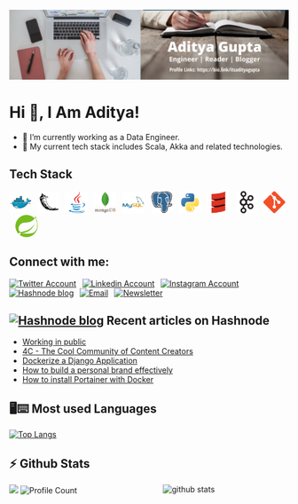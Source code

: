![Img](banner1.png)
# Hi 👋, I Am Aditya!

- 🔭 I’m currently working as a Data Engineer.
- 👯 My current tech stack includes Scala, Akka and related technologies.

## Tech Stack

<img src="https://github.com/devicons/devicon/blob/master/icons/docker/docker-original.svg" title="Docker" alt="Docker" width="40"/>&ensp;
<img src="https://github.com/devicons/devicon/blob/master/icons/flask/flask-original.svg" title="Flask" alt="Flask" width="40"/>&ensp;
<img src="https://github.com/devicons/devicon/blob/master/icons/java/java-original.svg" title="Java" alt="Java" width="40"/>&ensp;
<img src="https://github.com/devicons/devicon/blob/master/icons/mongodb/mongodb-original-wordmark.svg" title="MongoDB" alt="MongoDB" width="40"/>&ensp;
<img src="https://github.com/devicons/devicon/blob/master/icons/mysql/mysql-original-wordmark.svg" title="MySQL" alt="MySQL" width="40"/>&ensp;
<img src="https://github.com/devicons/devicon/blob/master/icons/postgresql/postgresql-original.svg" title="PostgreSQL" alt="PostgreSQL" width="40"/>&ensp;
<img src="https://github.com/devicons/devicon/blob/master/icons/python/python-original.svg" title="Python" alt="Python" width="40"/>&ensp;
<img src="https://github.com/devicons/devicon/blob/master/icons/scala/scala-original.svg" title="Scala" alt="Scala" width="40"/>&ensp;
<img src="https://github.com/devicons/devicon/blob/master/icons/apachekafka/apachekafka-original.svg" title="Apache Kafka" alt="Apache Kafka" width="40"/>&ensp;
<img src="https://github.com/devicons/devicon/blob/master/icons/git/git-original.svg" title="Git" alt="Git" width="40"/>&ensp;
<img src="https://github.com/devicons/devicon/blob/master/icons/spring/spring-original.svg" title="Java SpringBoot" alt="Java SpringBoot" width="40"/>&ensp;
<img src="" title="" alt="" width="40"/>&ensp;
<img src="" title="" alt="" width="40"/>&ensp;
<img src="" title="" alt="" width="40"/>&ensp;

## Connect with me:


<a href="https://twitter.com/itsadityagupta"><img src="https://cdn.worldvectorlogo.com/logos/twitter-6.svg" title="Twitter" alt="Twitter Account" width="40"/></a>
&ensp;<a href="https://www.linkedin.com/in/aditya-gupta008/"><img src="https://cdn.worldvectorlogo.com/logos/linkedin-icon-2.svg" title="Linkedin" alt="Linkedin Account" width="30"/></a>
&ensp;<a href="https://www.instagram.com/itsadityagupta"><img src="https://cdn.worldvectorlogo.com/logos/instagram-5.svg" title="Instagram" alt="Instagram Account" width="30"/></a>
&ensp;<a href="https://adityagupta.hashnode.com/"><img src="https://github.com/Aditya-Gupta1/Aditya-Gupta1/blob/main/hashnode.png" title="Hashnode" alt="Hashnode blog" width="30"/></a>
&ensp;<a href="mailto:guptaaditya008@gmail.com"><img src="https://github.com/Aditya-Gupta1/Aditya-Gupta1/blob/main/gmail.svg" title="Gmail" alt= "Email" width="30"/></a>
&ensp;<a href="https://www.getrevue.co/profile/itsadityagupta"><img src="https://github.com/Aditya-Gupta1/Aditya-Gupta1/blob/main/revue.svg" title="Revue Newsletter" alt="Newsletter" width="70"/></a>

## <a href="https://adityagupta.hashnode.com/"><img src="https://github.com/Aditya-Gupta1/Aditya-Gupta1/blob/main/hashnode.png" title="Hashnode" alt="Hashnode blog" width="25"/></a> Recent articles on Hashnode

 <!-- BLOG-POST-LIST:START -->
- [Working in public](https://blog.francescociulla.com/working-in-public)
- [4C - The Cool Community of Content Creators](https://blog.francescociulla.com/4c-the-cool-community-of-content-creators)
- [Dockerize a Django Application](https://blog.francescociulla.com/docker-django-1)
- [How to build a personal brand effectively](https://blog.francescociulla.com/how-to-build-a-personal-brand-effectively)
- [How to install Portainer with Docker](https://blog.francescociulla.com/how-to-install-portainer-with-docker)
<!-- BLOG-POST-LIST:END -->

## 🖥⌨ Most used Languages 
 
[![Top Langs](https://github-readme-stats.vercel.app/api/top-langs/?username=Aditya-Gupta1&layout=compact&theme=tokyonight)](https://github.com/anuraghazra/github-readme-stats)

## :zap: Github Stats
<img src="https://github-readme-stats.vercel.app/api?username=Aditya-Gupta1&show_icons=true&theme=gotham&count_private=true" alt="github stats" width="45%" align="right"/>
<img  src="https://github-readme-streak-stats.herokuapp.com/?user=Aditya-Gupta1&theme=dark" width="48%" >


<img src="https://komarev.com/ghpvc/?username=Aditya-Gupta1" title="Profile Count"/>

[linkedin]: https://www.linkedin.com/in/aditya-gupta008
[twitter]: https://www.twitter.com/itsadityagupta
[gmail]: mailto:guptaaditya008@gmail.com
